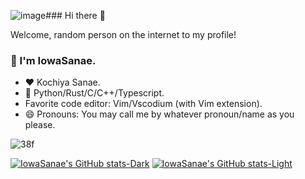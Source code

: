 ![image](https://github.com/user-attachments/assets/6ae051d7-a063-4029-a4be-cb524280d80c)### Hi there 👋

<!--
**IowaSanae/IowaSanae** is a ✨ _special_ ✨ repository because its `README.md` (this file) appears on your GitHub profile.

Here are some ideas to get you started:

- 🔭 I’m currently working on ...
- 🌱 I’m currently learning ...
- 👯 I’m looking to collaborate on ...
- 🤔 I’m looking for help with ...
- 💬 Ask me about ...
- 📫 How to reach me: ...

- 😄 Pronouns: ...
- ⚡ Fun fact: ...
-->
Welcome, random person on the internet to my profile!
### 🎉 I'm IowaSanae.

- ❤️ Kochiya Sanae.
- 💬 Python/Rust/C/C++/Typescript.
- Favorite code editor: Vim/Vscodium (with Vim extension).
- 😄 Pronouns: You may call me by whatever pronoun/name as you please.

![38f](https://user-images.githubusercontent.com/62286955/135955359-cbf91ff6-2214-4aa5-a2fa-89a79a10bd9e.png)

[![IowaSanae's GitHub stats-Dark](https://github-readme-stats.vercel.app/api?username=IowaSanae&show=reviews,discussions_started,discussions_answered,prs_merged,prs_merged_percentage&show_icons=true&theme=radical#gh-dark-mode-only)](https://github.com/anuraghazra/github-readme-stats)
[![IowaSanae's GitHub stats-Light](https://github-readme-stats.vercel.app/api?username=IowaSanae&show=reviews,discussions_started,discussions_answered,prs_merged,prs_merged_percentage&show_icons=true&theme=default#gh-light-mode-only)](https://github.com/anuraghazra/github-readme-stats)
